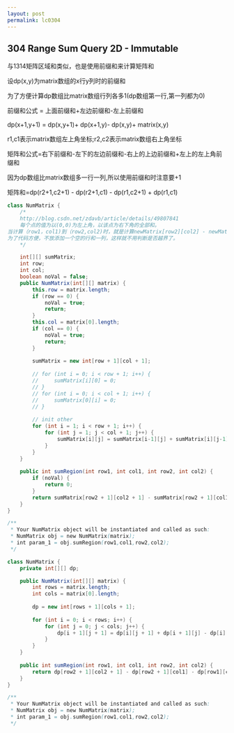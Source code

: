 ```yaml
---
layout: post
permalink: lc0304 
---
```


## 304 Range Sum Query 2D - Immutable

与1314矩阵区域和类似，也是使用前缀和来计算矩阵和

设dp(x,y)为matrix数组的x行y列时的前缀和

为了方便计算dp数组比matrix数组行列各多1(dp数组第一行,第一列都为0)

前缀和公式 = 上面前缀和+左边前缀和-左上前缀和

dp(x+1,y+1) = dp(x,y+1)+ dp(x+1,y)- dp(x,y)+ matrix(x,y)

r1,c1表示matrix数组左上角坐标;r2,c2表示matrix数组右上角坐标

矩阵和公式=右下前缀和-左下的左边前缀和-右上的上边前缀和+左上的左上角前缀和

因为dp数组比matrix数组多一行一列,所以使用前缀和时注意要+1

矩阵和=dp(r2+1,c2+1) - dp(r2+1,c1) - dp(r1,c2+1) + dp(r1,c1)


```java
class NumMatrix {
    /*
    http://blog.csdn.net/zdavb/article/details/49807841
    每个点的值为以(0,0)为左上角，以该点为右下角的全部和。 
当计算（row1，col1)到（row2,col2)时，就是计算newMatrix[row2][col2] - newMatrix[row2-1][col1] - newMatrix[row1][col2-1] + newMatrix[row1-1][col1-1]. 
为了代码方便，不放添加一个空的行和一列，这样就不用判断是否越界了。
    */

    int[][] sumMatrix;
    int row;
    int col;
    boolean noVal = false;
    public NumMatrix(int[][] matrix) {
        this.row = matrix.length;
        if (row == 0) {
            noVal = true;
            return;
        }
        this.col = matrix[0].length;
        if (col == 0) {
            noVal = true;
            return;
        }
        
        sumMatrix = new int[row + 1][col + 1];
        
        // for (int i = 0; i < row + 1; i++) {
        //     sumMatrix[i][0] = 0;
        // }
        // for (int i = 0; i < col + 1; i++) {
        //     sumMatrix[0][i] = 0;
        // }
        
        // init other
        for (int i = 1; i < row + 1; i++) {
            for (int j = 1; j < col + 1; j++) {
                sumMatrix[i][j] = sumMatrix[i-1][j] + sumMatrix[i][j-1] - sumMatrix[i-1][j-1] + matrix[i-1][j-1];
            }
        }
    }
    
    public int sumRegion(int row1, int col1, int row2, int col2) {
        if (noVal) {
            return 0;
        }
        return sumMatrix[row2 + 1][col2 + 1] - sumMatrix[row2 + 1][col1] - sumMatrix[row1][col2 + 1] + sumMatrix[row1][col1];
    }
}

/**
 * Your NumMatrix object will be instantiated and called as such:
 * NumMatrix obj = new NumMatrix(matrix);
 * int param_1 = obj.sumRegion(row1,col1,row2,col2);
 */
```

```java
class NumMatrix {
    private int[][] dp;

    public NumMatrix(int[][] matrix) {
        int rows = matrix.length;
        int cols = matrix[0].length;
        
        dp = new int[rows + 1][cols + 1];
        
        for (int i = 0; i < rows; i++) {
            for (int j = 0; j < cols; j++) {
                dp[i + 1][j + 1] = dp[i][j + 1] + dp[i + 1][j] - dp[i][j] + matrix[i][j];
            }
        }
    }
    
    public int sumRegion(int row1, int col1, int row2, int col2) {
        return dp[row2 + 1][col2 + 1] - dp[row2 + 1][col1] - dp[row1][col2 + 1] + dp[row1][col1];
    }
}

/**
 * Your NumMatrix object will be instantiated and called as such:
 * NumMatrix obj = new NumMatrix(matrix);
 * int param_1 = obj.sumRegion(row1,col1,row2,col2);
 */
```